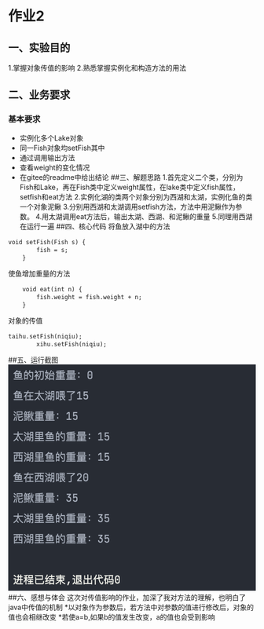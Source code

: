 # 作业2
## 一、实验目的
1.掌握对象传值的影响
2.熟悉掌握实例化和构造方法的用法
## 二、业务要求
### 基本要求
* 实例化多个Lake对象
* 同一Fish对象均setFish其中
* 通过调用输出方法
* 查看weight的变化情况
* 在gitee的readme中给出结论
##三、解题思路
1.首先定义二个类，分别为Fish和Lake，再在Fish类中定义weight属性，在lake类中定义fish属性，setfish和eat方法
2.实例化湖的类两个对象分别为西湖和太湖，实例化鱼的类一个对象泥鳅
3.分别用西湖和太湖调用setfish方法，方法中用泥鳅作为参数。
4.用太湖调用eat方法后，输出太湖、西湖、和泥鳅的重量
5.同理用西湖在运行一遍
##四、核心代码
将鱼放入湖中的方法
```
void setFish(Fish s) {
        fish = s;
    }
```
使鱼增加重量的方法
```
    void eat(int n) {
        fish.weight = fish.weight + n;
    }
```
对象的传值
```
taihu.setFish(niqiu);
        xihu.setFish(niqiu);
```
##五、运行截图
![截图](https://github.com/TakiSakura/zuoye2/blob/460651cae412437f8c2cacae3e1ff4779a0154ab/%E6%88%AA%E5%B1%8F2021-11-01%20%E4%B8%8A%E5%8D%8812.30.07.png)
##六、感想与体会
这次对传值影响的作业，加深了我对方法的理解，也明白了java中传值的机制
*以对象作为参数后，若方法中对参数的值进行修改后，对象的值也会相继改变
*若使a=b,如果b的值发生改变，a的值也会受到影响
